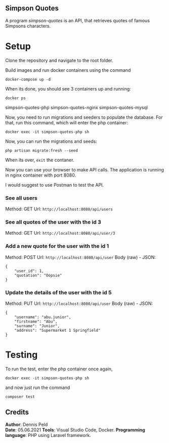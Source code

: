 ## Simpson Quotes

A program *simpson-quotes* is an API, that retrieves quotes of famous Simpsons characters.

# Setup

Clone the repository and navigate to the root folder.

Build images and run docker containers using the command

`docker-compose up -d`

When its done, you should see 3 containers up and running:

`docker ps`

simpson-quotes-php
simpson-quotes-nginx
simpson-quotes-mysql

Now, you need to run migrations and seeders to populate the database. 
For that, run this command, which will enter the php container:

`docker exec -it simpson-quotes-php sh`

Now, you can run the migrations and seeds:

`php artisan migrate:fresh --seed`

When its over, `exit` the contaner.

Now you can use your browser to make API calls. The application is running in nginx container with port 8080.

I would suggest to use Postman to test the API.

### See all users
Method: GET
Url: `http://localhost:8080/api/users`

### See all quotes of the user with the id 3
Method: GET
Url: `http://localhost:8080/api/user/3`

### Add a new quote for the user with the id 1
Method: POST
Url: `http://localhost:8080/api/user`
Body (raw) - JSON: 
```
{
    "user_id": 1,
    "quotation": "Oopsie"
}
```

### Update the details of the user with the id 5
Method: PUT
Url: `http://localhost:8080/api/user`
Body (raw) - JSON:
```
{
    "username": "abu.junior",
    "firstname": "Abu",
    "surname": "Junior",
    "address": "Supermarket 1 Springfield"
}
```

# Testing

To run the test, enter the php container once again,

`docker exec -it simpson-quotes-php sh`

and now just run the command

`composer test`


## Credits
**Author**: Dennis Peld  
**Date**: 05.06.2021
**Tools**: Visual Studio Code, Docker.
**Programming language**: PHP using Laravel framework.